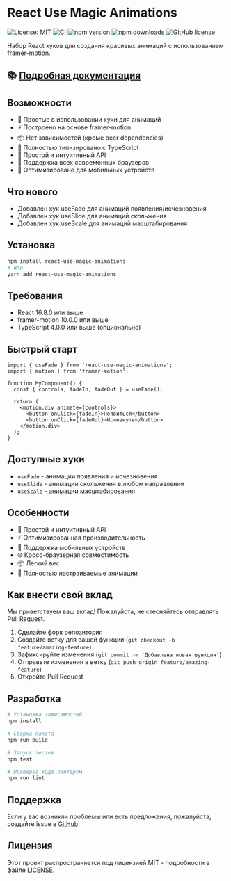 # React Use Magic Animations

[![License: MIT](https://img.shields.io/badge/License-MIT-yellow.svg)](https://opensource.org/licenses/MIT)
[![CI](https://github.com/kidoweb/react-use-magic-animations/actions/workflows/ci.yml/badge.svg)](https://github.com/kidoweb/react-use-magic-animations/actions/workflows/ci.yml)
[![npm version](https://img.shields.io/npm/v/react-use-magic-animations.svg)](https://www.npmjs.com/package/react-use-magic-animations)
[![npm downloads](https://img.shields.io/npm/dm/react-use-magic-animations.svg)](https://www.npmjs.com/package/react-use-magic-animations)
[![GitHub license](https://img.shields.io/github/license/kidoweb/react-use-magic-animations.svg)](https://github.com/kidoweb/react-use-magic-animations/blob/main/LICENSE)

Набор React хуков для создания красивых анимаций с использованием framer-motion.

## 📚 [Подробная документация](docs/README.md)

## Возможности

- 🎨 Простые в использовании хуки для анимаций
- ⚡ Построено на основе framer-motion
- 📦 Нет зависимостей (кроме peer dependencies)
- 🔧 Полностью типизировано с TypeScript
- 🎯 Простой и интуитивный API
- 🌟 Поддержка всех современных браузеров
- 📱 Оптимизировано для мобильных устройств

## Что нового
- Добавлен хук useFade для анимаций появления/исчезновения
- Добавлен хук useSlide для анимаций скольжения
- Добавлен хук useScale для анимаций масштабирования

## Установка

```bash
npm install react-use-magic-animations
# или
yarn add react-use-magic-animations
```

## Требования

- React 16.8.0 или выше
- framer-motion 10.0.0 или выше
- TypeScript 4.0.0 или выше (опционально)

## Быстрый старт

```tsx
import { useFade } from 'react-use-magic-animations';
import { motion } from 'framer-motion';

function MyComponent() {
  const { controls, fadeIn, fadeOut } = useFade();

  return (
    <motion.div animate={controls}>
      <button onClick={fadeIn}>Появиться</button>
      <button onClick={fadeOut}>Исчезнуть</button>
    </motion.div>
  );
}
```

## Доступные хуки

- `useFade` - анимации появления и исчезновения
- `useSlide` - анимации скольжения в любом направлении
- `useScale` - анимации масштабирования

## Особенности

- 🎨 Простой и интуитивный API
- ⚡️ Оптимизированная производительность
- 📱 Поддержка мобильных устройств
- 🌐 Кросс-браузерная совместимость
- 📦 Легкий вес
- 🔧 Полностью настраиваемые анимации

## Как внести свой вклад

Мы приветствуем ваш вклад! Пожалуйста, не стесняйтесь отправлять Pull Request.

1. Сделайте форк репозитория
2. Создайте ветку для вашей функции (`git checkout -b feature/amazing-feature`)
3. Зафиксируйте изменения (`git commit -m 'Добавлена новая функция'`)
4. Отправьте изменения в ветку (`git push origin feature/amazing-feature`)
5. Откройте Pull Request

## Разработка

```bash
# Установка зависимостей
npm install

# Сборка пакета
npm run build

# Запуск тестов
npm test

# Проверка кода линтером
npm run lint
```

## Поддержка

Если у вас возникли проблемы или есть предложения, пожалуйста, создайте issue в [GitHub](https://github.com/kidoweb/react-use-magic-animations/issues).

## Лицензия

Этот проект распространяется под лицензией MIT - подробности в файле [LICENSE](LICENSE). 